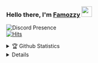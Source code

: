 ### Hello there, I'm [Famozzy]("https://github.com/Famozzy") <img width="28" src="https://blog.joypixels.com/content/images/2019/06/waving_hand_sign_1024.gif">

![Discord Presence](https://lanyard.cnrad.dev/api/391529430343745542?hideTimestamp=true&hideStatus=true&hideProfile=true&animated=false)</br>
[![Hits](https://hits.seeyoufarm.com/api/count/incr/badge.svg?url=https%3A%2F%2Fgithub.com%2Ffamozzy%2Ffamozzy&count_bg=%237AA2F7&title_bg=%2324283B&icon=github.svg&icon_color=%23C0CAF5&title=Profile+views+%28today%2Fall+time%29&edge_flat=false)](https://hits.seeyoufarm.com)
<!-- ![Profile Views](https://komarev.com/ghpvc/?username=Famozzy&style=for-the-badge) -->

<details>
  <summary>🏆 Github Statistics</summary><br/>
  <p align="center">
    <a href="https://github.com/Famozzy">
      <img width="60.2%" src="https://github-readme-stats-eight-theta.vercel.app/api?username=Famozzy&show_icons=true&theme=dark&include_all_commits=true&count_private=true&icon_color=FFFFFF&bg_color=000000" />
      <img width="38.4%" src="https://github-readme-stats-eight-theta.vercel.app/api/top-langs/?username=Famozzy&layout=compact&langs_count=10&theme=dark&bg_color=000000" />
    <a/>
  </p>
</details>

<details>
  <summary>🎖️ Holopin Badges</summary><br/>
  <p align="center">
    <a href="https://holopin.io/@famozzy">
      <img src="https://holopin.me/famozzy" />
    <a/>
  </p>
</details>

